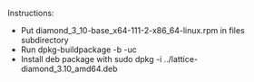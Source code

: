 Instructions:

* Put diamond_3_10-base_x64-111-2-x86_64-linux.rpm in files subdirectory
* Run dpkg-buildpackage -b -uc
* Install deb package with sudo dpkg -i ../lattice-diamond_3.10_amd64.deb
